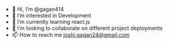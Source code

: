 - 👋 Hi, I’m @gagan414
- 👀 I’m interested in Development
- 🌱 I’m currently learning react.js
- 💞️ I’m looking to collaborate on different project deployments
- 📫 How to reach me joshi.gagan24@gmail.com

<!---
gagan414/gagan414 is a ✨ special ✨ repository because its `README.md` (this file) appears on your GitHub profile.
You can click the Preview link to take a look at your changes.
--->

